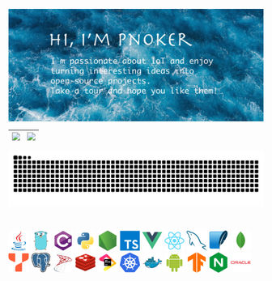 ![](./pnoker-2.webp)

| ![](https://github-readme-stats.vercel.app/api?username=pnoker&hide_border=true&show_icons=true&theme=transparent&custom_title=GitHub+Stats) | ![](https://github-readme-stats.vercel.app/api/top-langs/?username=pnoker&hide_border=true&show_icons=true&theme=transparent&custom_title=Used+Languages&layout=compact&langs_count=8) |
| -------------------------------------------------------------------------------------------------------------------------------------------- | -------------------------------------------------------------------------------------------------------------------------------------------------------------------------------------- |

![](https://raw.githubusercontent.com/pnoker/pnoker/output/github-contribution-grid-snake.svg)

<img src="https://cdn.jsdelivr.net/gh/eryajf/tu@main/img/image_20240420_214408.gif" width="100%"  height="2">

<img
      src="https://raw.githubusercontent.com/devicons/devicon/master/icons/java/java-original.svg"
      alt="java"
      width="40"
      height="40"
    />
<img
      src="https://raw.githubusercontent.com/devicons/devicon/master/icons/go/go-original.svg"
      alt="go"
      width="40"
      height="40"
    />
<img
      src="https://raw.githubusercontent.com/devicons/devicon/master/icons/csharp/csharp-original.svg"
      alt="csharp"
      width="40"
      height="40"
    />
<img
      src="https://raw.githubusercontent.com/devicons/devicon/master/icons/python/python-original.svg"
      alt="python"
      width="40"
      height="40"
    />
<img
      src="https://raw.githubusercontent.com/devicons/devicon/master/icons/nodejs/nodejs-original.svg"
      alt="nodejs"
      width="40"
      height="40"
    />
<img
      src="https://raw.githubusercontent.com/devicons/devicon/master/icons/typescript/typescript-original.svg"
      alt="typescript"
      width="40"
      height="40"
    />
<img
      src="https://raw.githubusercontent.com/devicons/devicon/master/icons/vuejs/vuejs-original.svg"
      alt="vuejs"
      width="40"
      height="40"
    />
<img
      src="https://raw.githubusercontent.com/devicons/devicon/master/icons/react/react-original.svg"
      alt="react"
      width="40"
      height="40"
    />
<img
      src="https://raw.githubusercontent.com/devicons/devicon/master/icons/mysql/mysql-original.svg"
      alt="mysql"
      width="40"
      height="40"
    />
<img
      src="https://raw.githubusercontent.com/devicons/devicon/master/icons/sqlite/sqlite-original.svg"
      alt="sqlite"
      width="40"
      height="40"
    />
<img
      src="https://raw.githubusercontent.com/devicons/devicon/master/icons/mongodb/mongodb-original.svg"
      alt="mongodb"
      width="40"
      height="40"
    />
<img
      src="https://raw.githubusercontent.com/devicons/devicon/master/icons/yugabytedb/yugabytedb-original.svg"
      alt="yugabytedb"
      width="40"
      height="40"
    /> <img
      src="https://raw.githubusercontent.com/devicons/devicon/master/icons/postgresql/postgresql-original.svg"
      alt="postgresql"
      width="40"
      height="40"
    />
<img
      src="https://raw.githubusercontent.com/devicons/devicon/master/icons/microsoftsqlserver/microsoftsqlserver-original.svg"
      alt="microsoftsqlserver"
      width="40"
      height="40"
    />
<img
      src="https://raw.githubusercontent.com/devicons/devicon/master/icons/redis/redis-original.svg"
      alt="redis"
      width="40"
      height="40"
    />
<img
      src="https://raw.githubusercontent.com/devicons/devicon/master/icons/jetbrains/jetbrains-original.svg"
      alt="jetbrains"
      width="40"
      height="40"
    />
<img
      src="https://raw.githubusercontent.com/devicons/devicon/master/icons/kubernetes/kubernetes-original.svg"
      alt="kubernetes"
      width="40"
      height="40"
    />
<img
      src="https://raw.githubusercontent.com/devicons/devicon/master/icons/docker/docker-original.svg"
      alt="docker"
      width="40"
      height="40"
    />
<img
      src="https://raw.githubusercontent.com/devicons/devicon/master/icons/android/android-original.svg"
      alt="android"
      width="40"
      height="40"
    />
<img
      src="https://raw.githubusercontent.com/devicons/devicon/master/icons/tensorflow/tensorflow-original.svg"
      alt="tensorflow"
      width="40"
      height="40"
    />
<img
      src="https://raw.githubusercontent.com/devicons/devicon/master/icons/nginx/nginx-original.svg"
      alt="nginx"
      width="40"
      height="40"
    />
<img
      src="https://raw.githubusercontent.com/devicons/devicon/master/icons/oracle/oracle-original.svg"
      alt="oracle"
      width="40"
      height="40"
    />

